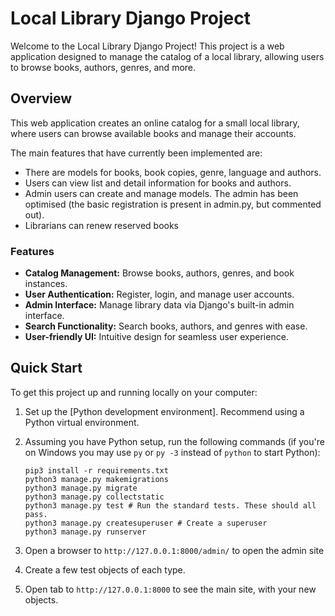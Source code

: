 # Local Library Django Project

Welcome to the Local Library Django Project! This project is a web application designed to manage the catalog of a local library, allowing users to browse books, authors, genres, and more.

## Overview

This web application creates an online catalog for a small local library, where users can browse available books and manage their accounts.

The main features that have currently been implemented are:

* There are models for books, book copies, genre, language and authors.
* Users can view list and detail information for books and authors.
* Admin users can create and manage models. The admin has been optimised (the basic registration is present in admin.py, but commented out).
* Librarians can renew reserved books

### Features

- **Catalog Management:** Browse books, authors, genres, and book instances.
- **User Authentication:** Register, login, and manage user accounts.
- **Admin Interface:** Manage library data via Django's built-in admin interface.
- **Search Functionality:** Search books, authors, and genres with ease.
- **User-friendly UI:** Intuitive design for seamless user experience.
  

## Quick Start

To get this project up and running locally on your computer:
1. Set up the [Python development environment]. Recommend using a Python virtual environment.
   
1. Assuming you have Python setup, run the following commands (if you're on Windows you may use `py` or `py -3` instead of `python` to start Python):
   ```
   pip3 install -r requirements.txt
   python3 manage.py makemigrations
   python3 manage.py migrate
   python3 manage.py collectstatic
   python3 manage.py test # Run the standard tests. These should all pass.
   python3 manage.py createsuperuser # Create a superuser
   python3 manage.py runserver
   ```
1. Open a browser to `http://127.0.0.1:8000/admin/` to open the admin site
1. Create a few test objects of each type.
1. Open tab to `http://127.0.0.1:8000` to see the main site, with your new objects.


